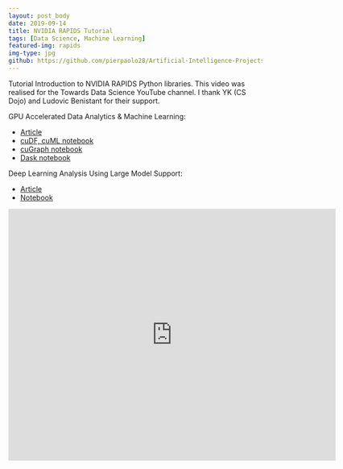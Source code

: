 ```yaml
---
layout: post_body
date: 2019-09-14
title: NVIDIA RAPIDS Tutorial
tags: [Data Science, Machine Learning]
featured-img: rapids
img-type: jpg
github: https://github.com/pierpaolo28/Artificial-Intelligence-Projects/tree/master/NVIDIA-RAPIDS%20AI
---
```


Tutorial Introduction to NVIDIA RAPIDS Python libraries. This video
was realised for the Towards Data Science YouTube channel. I thank YK
(CS Dojo) and Ludovic Benistant for their support.

GPU Accelerated Data Analytics & Machine Learning:
- [Article](https://towardsdatascience.com/gpu-accelerated-data-analytics-machine-learning-963aebe956ce)
- [cuDF, cuML notebook](https://drive.google.com/open?id=1oEoAxBbZONUqm4gt9w2PIzmLTa7IjjV9)
- [cuGraph notebook](https://drive.google.com/open?id=1cb40U3gdXZ7ASQsWZypzBFrrFOKpvnbB)
- [Dask notebook](https://drive.google.com/open?id=1jrHoqh_zH7lIsWNsyfRaq0aUARkkW1s2)

Deep Learning Analysis Using Large Model Support:
- [Article](https://towardsdatascience.com/deep-learning-analysis-using-large-model-support-3a67a919255)
- [Notebook](https://drive.google.com/open?id=1_y81JZWOh4nWUxiY3eaO4FVpxBCB1uN1)

<div class="wrapper" style="text-align:center">
  <iframe
    class="vidio"
    width="650"
    height="500"
    src="https://www.youtube.com/embed/9Wey2c5Lx18?rel=0"
    frameborder="0"
    allowfullscreen
  >
  </iframe>
</div>
